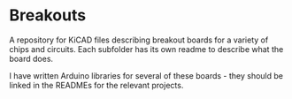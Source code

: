# Breakouts
 A repository for KiCAD files describing breakout boards for a variety of chips and circuits. Each subfolder has its own readme to describe what the board does.

 I have written Arduino libraries for several of these boards - they should be linked in the READMEs for the relevant projects.